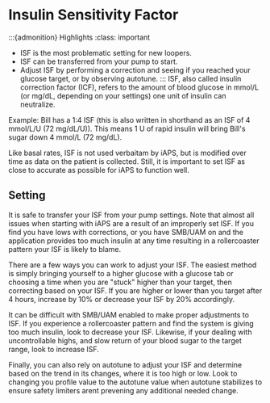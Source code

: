 # Insulin Sensitivity Factor
:::{admonition} Highlights
:class: important
- ISF is the most problematic setting for new loopers.
- ISF can be transferred from your pump to start.
- Adjust ISF by performing a correction and seeing if you reached your glucose target, or by observing autotune.
:::
ISF, also called insulin correction factor (ICF), refers to the amount of blood glucose in mmol/L (or mg/dL, depending on your settings) one unit of insulin can neutralize.

Example: Bill has a 1:4 ISF (this is also written in shorthand as an ISF of 4 mmol/L/U (72 mg/dL/U)). This means 1 U of rapid insulin will bring Bill's sugar down 4 mmol/L (72 mg/dL).

Like basal rates, ISF is not used verbaitam by iAPS, but is modified over time as data on the patient is collected. Still, it is important to set ISF as close to accurate as possible for iAPS to function well.

## Setting
It is safe to transfer your ISF from your pump settings. Note that almost all issues when starting with iAPS are a result of an improperly set ISF. If you find you have lows with corrections, or you have SMB/UAM on and the application provides too much insulin at any time resulting in a rollercoaster pattern your ISF is likely to blame. 

There are a few ways you can work to adjust your ISF. The easiest method is simply bringing yourself to a higher glucose with a glucose tab or choosing a time when you are "stuck" higher than your target, then correcting based on your ISF. If you are higher or lower than you target after 4 hours, increase by 10% or decrease your ISF by 20% accordingly.

It can be difficult with SMB/UAM enabled to make proper adjustments to ISF. If you experience a rollercoaster pattern and find the system is giving too much insulin, look to decrease your ISF. Likewise, if your dealing with uncontrollable highs, and slow return of your blood sugar to the target range, look to increase ISF.

Finally, you can also rely on autotune to adjust your ISF and determine based on the trend in its changes, where it is too high or low. Look to changing you profile value to the autotune value when autotune stabilizes to ensure safety limiters arent prevening any additional needed change.  
